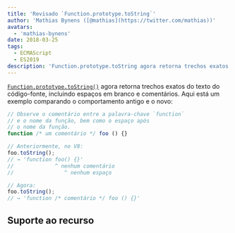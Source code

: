 ```yaml
---
title: 'Revisado `Function.prototype.toString`'
author: 'Mathias Bynens ([@mathias](https://twitter.com/mathias))'
avatars:
  - 'mathias-bynens'
date: 2018-03-25
tags:
  - ECMAScript
  - ES2019
description: 'Function.prototype.toString agora retorna trechos exatos do texto do código-fonte, incluindo espaços em branco e comentários.'
---
```

[`Function.prototype.toString()`](https://tc39.es/Function-prototype-toString-revision/) agora retorna trechos exatos do texto do código-fonte, incluindo espaços em branco e comentários. Aqui está um exemplo comparando o comportamento antigo e o novo:

<!--truncate-->
```js
// Observe o comentário entre a palavra-chave `function`
// e o nome da função, bem como o espaço após
// o nome da função.
function /* um comentário */ foo () {}

// Anteriormente, no V8:
foo.toString();
// → 'function foo() {}'
//             ^ nenhum comentário
//                ^ nenhum espaço

// Agora:
foo.toString();
// → 'function /* comentário */ foo () {}'
```

## Suporte ao recurso

<feature-support chrome="66 /blog/v8-release-66#function-tostring"
                 firefox="sim"
                 safari="não"
                 nodejs="8"
                 babel="não"></feature-support>
